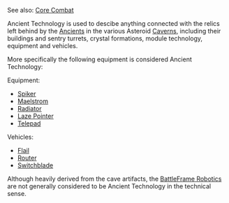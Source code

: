See also: [Core Combat](../items/Core_Combat.md)

Ancient Technology is used to descibe anything connected with the relics
left behind by the [Ancients](Ancients.md) in the various
Asteroid [Caverns](../locations/Caverns.md), including their buildings and
sentry turrets, crystal formations, module technology, equipment and
vehicles.

More specifically the following equipment is considered Ancient
Technology:

Equipment:

- [Spiker](../weapons/Spiker.md)
- [Maelstrom](../weapons/Maelstrom.md)
- [Radiator](../weapons/Radiator.md)
- [Laze Pointer](../weapons/Laze_Pointer.md)
- [Telepad](../weapons/Telepad.md)

Vehicles:

- [Flail](../items/Flail.md)
- [Router](../vehicles/Router.md)
- [Switchblade](../items/Switchblade.md)

Although heavily derived from the cave artifacts, the [BattleFrame
Robotics](../vehicles/BattleFrame_Robotics.md) are not generally considered
to be Ancient Technology in the technical sense.

<!--[category:Terminology](category:Terminology.md)-->
